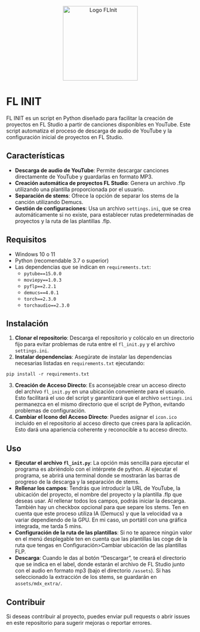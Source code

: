 <p align="center">
  <img src="/icon.ico" alt="Logo FLInit" width="200"/>
</p>

# FL INIT

FL INIT es un script en Python diseñado para facilitar la creación de proyectos en FL Studio a partir de canciones disponibles en YouTube. Este script automatiza el proceso de descarga de audio de YouTube y la configuración inicial de proyectos en FL Studio.

## Características

- **Descarga de audio de YouTube**: Permite descargar canciones directamente de YouTube y guardarlas en formato MP3.
- **Creación automática de proyectos FL Studio**: Genera un archivo .flp utilizando una plantilla proporcionada por el usuario.
- **Separación de stems**: Ofrece la opción de separar los stems de la canción utilizando Demucs.
- **Gestión de configuraciones**: Usa un archivo `settings.ini`, que se crea automáticamente si no existe, para establecer rutas predeterminadas de proyectos y la ruta de las plantillas .flp.

## Requisitos

- Windows 10 o 11
- Python (recomendable 3.7 o superior)
- Las dependencias que se indican en `requirements.txt`: 
  - `pytube==15.0.0`
  - `moviepy==1.0.3`
  - `pyflp==2.2.1`
  - `demucs==4.0.1`
  - `torch==2.3.0`
  - `torchaudio==2.3.0`

## Instalación

1. **Clonar el repositorio**: Descarga el repositorio y colócalo en un directorio fijo para evitar problemas de ruta entre el `fl_init.py` y el archivo `settings.ini`.
2. **Instalar dependencias**: Asegúrate de instalar las dependencias necesarias listadas en `requirements.txt` ejecutando:
```
pip install -r requirements.txt
```
3. **Creación de Acceso Directo**: Es aconsejable crear un acceso directo del archivo `fl_init.py` en una ubicación conveniente para el usuario. Esto facilitará el uso del script y garantizará que el archivo `settings.ini` permanezca en el mismo directorio que el script de Python, evitando problemas de configuración.
4. **Cambiar el Icono del Acceso Directo**: Puedes asignar el `icon.ico` incluido en el repositorio al acceso directo que crees para la aplicación. Esto dará una apariencia coherente y reconocible a tu acceso directo.

## Uso

- **Ejecutar el archivo `fl_init.py`**: La opción más sencilla para ejecutar el programa es abriéndolo con el intérprete de python. Al ejecutar el programa, se abrirá una terminal donde se mostrarán las barras de progreso de la descarga y la separación de stems.
- **Rellenar los campos**: Tendrás que introducir la URL de YouTube, la ubicación del proyecto, el nombre del proyecto y la plantilla .flp que deseas usar. Al rellenar todos los campos, podrás iniciar la descarga. También hay un checkbox opcional para que separe los stems. Ten en cuenta que este proceso utiliza IA (Demucs) y que la velocidad va a variar dependiendo de la GPU. En mi caso, un portátil con una gráfica integrada, me tarda 5 mins.
- **Configuración de la ruta de las plantillas**: Si no te aparece ningún valor en el menú desplegable ten en cuenta que las plantillas las coge de la ruta que tengas en Configuración>Cambiar ubicación de las plantillas FLP.
- **Descarga**: Cuando le das al botón “Descargar”, te creará el directorio que se indica en el label, donde estarán el archivo de FL Studio junto con el audio en formato mp3 (bajo el directorio `/assets`). Si has seleccionado la extracción de los stems, se guardarán en `assets/mdx_extra/`.

## Contribuir

Si deseas contribuir al proyecto, puedes enviar pull requests o abrir issues en este repositorio para sugerir mejoras o reportar errores.
